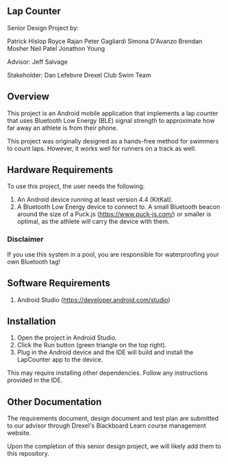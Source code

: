 ## Lap Counter

Senior Design Project by:

Patrick Hislop
Royce Rajan
Peter Gagliardi
Simona D'Avanzo
Brendan Mosher
Neil Patel
Jonathon Young

Advisor:
Jeff Salvage

Stakeholder:
Dan Lefebvre
Drexel Club Swim Team

## Overview

This project is an Android mobile application that implements a lap counter that uses Bluetooth
Low Energy (BLE) signal strength to approximate how far away an athlete is from their phone.

This project was originally designed as a hands-free method for swimmers
to count laps. However, it works well for runners on a track as well.

## Hardware Requirements

To use this project, the user needs the following:

1. An Android device running at least version 4.4 (KitKat).
2. A Bluetooth Low Energy device to connect to. A small Bluetooth beacon around the size of a
   Puck.js (https://www.puck-js.com/) or smaller is optimal, as the athlete will carry the device
   with them.

### Disclaimer

If you use this system in a pool, you are responsible for waterproofing your
own Bluetooth tag!

## Software Requirements

1. Android Studio (https://developer.android.com/studio)

## Installation

1. Open the project in Android Studio.
2. Click the Run button (green triangle on the top right).
3. Plug in the Android device and the IDE will build and install the LapCounter app to the device.

This may require installing other dependencies. Follow any instructions
provided in the IDE.

## Other Documentation

The requirements document, design document and test plan are submitted to
our advisor through Drexel's Blackboard Learn course management website.

Upon the completion of this senior design project, we will likely add them
to this repository.

